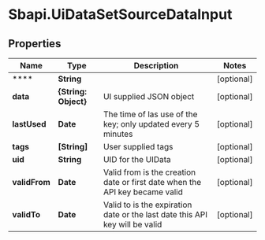 # Sbapi.UiDataSetSourceDataInput

## Properties

Name | Type | Description | Notes
------------ | ------------- | ------------- | -------------
**** | **String** |  | [optional] 
**data** | **{String: Object}** | UI supplied JSON object | [optional] 
**lastUsed** | **Date** | The time of las use of the key; only updated every 5 minutes | [optional] 
**tags** | **[String]** | User supplied tags | [optional] 
**uid** | **String** | UID for the UIData | [optional] 
**validFrom** | **Date** | Valid from is the creation date or first date when the API key became valid | [optional] 
**validTo** | **Date** | Valid to is the expiration date or the last date this API key will be valid | [optional] 


